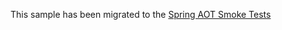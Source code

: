 This sample has been migrated to
the [Spring AOT Smoke Tests](https://github.com/spring-projects/spring-aot-smoke-tests/tree/main/data-jdbc)

